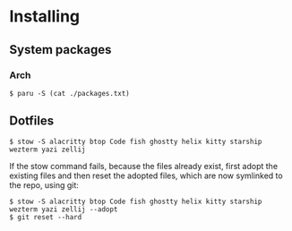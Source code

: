 # Installing

## System packages

### Arch 

`$ paru -S (cat ./packages.txt)`

## Dotfiles

`$ stow -S alacritty btop Code fish ghostty helix kitty starship wezterm yazi zellij`

If the stow command fails, because the files already exist, first adopt the existing files and then reset the adopted files, which are now symlinked to the repo, using git:

```
$ stow -S alacritty btop Code fish ghostty helix kitty starship wezterm yazi zellij --adopt
$ git reset --hard  
```

